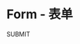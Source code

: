 # Form - 表单

<div class="demo">
    <s-form ref="testForm">
        <s-input v-model="input" :validator="validator"></s-input>
        <s-button @click="onClick">SUBMIT</s-button>
    </s-form>
</div>

<script>
    export default {
        data() {
            return {
                input: '',
                validator: {
                    required: {
                        value: true,
                        error: '此项必填'
                    }
                }
            }
        },

        methods: {
            onClick(ev) {
                console.log(this.$refs.testForm.validate());
            }
        }
    }
</script>